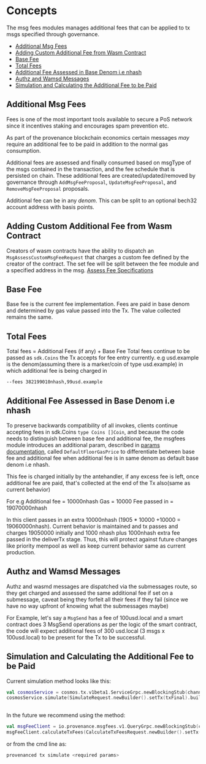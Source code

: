<!--
order: 1
-->

# Concepts
The msg fees modules manages additional fees that can be applied to tx msgs specified through governance.

<!-- TOC -->
  - [Additional Msg Fees](#additional-msg-fees)
  - [Adding Custom Additional Fee from Wasm Contract](#adding-custom-additional-fee-from-wasm-contract)
  - [Base Fee](#base-fee)
  - [Total Fees](#total-fees)
  - [Additional Fee Assessed in Base Denom i.e nhash](#additional-fee-assessed-in-base-denom-i-e-nhash)
  - [Authz and Wamsd Messages](#authz-and-wamsd-messages)
  - [Simulation and Calculating the Additional Fee to be Paid](#simulation-and-calculating-the-additional-fee-to-be-paid)



## Additional Msg Fees

Fees is one of the most important tools available to secure a PoS network since it incentives staking and encourages spam prevention etc.

As part of the provenance blockchain economics certain messages *may* require an additional fee to be paid in
addition to the normal gas consumption. 

Additional fees are assessed and finally consumed based on msgType of the msgs contained in the transaction,
and the fee schedule that is persisted on chain.  These additional fees are created/updated/removed by governance through `AddMsgFeeProposal`, `UpdateMsgFeeProposal`, and `RemoveMsgFeeProposal` proposals.

Additional fee can be in any *denom*.  This can be split to an optional bech32 account address with basis points.

## Adding Custom Additional Fee from Wasm Contract

Creators of wasm contracts have the ability to dispatch an `MsgAssessCustomMsgFeeRequest` that charges a custom fee
defined by the creator of the contract.  The set fee will be split between the fee module and a specified address in the 
msg.  [Assess Fee Specifications](09_messages.md)

## Base Fee

Base fee is the current fee implementation. Fees are paid in base denom and determined by gas value passed into the Tx.
The value collected remains the same.

## Total Fees

Total fees = Additional Fees (if any) + Base Fee
Total fees continue to be passed as `sdk.Coins` the Tx accepts for fee entry currently.
e.g usd.example is the denom(assuming there is a marker/coin of type usd.example) in which additional fee is being charged in
```bash
--fees 382199010nhash,99usd.example 
```

## Additional Fee Assessed in Base Denom i.e nhash

To preserve backwards compatibility of all invokes, clients continue accepting fees in sdk.Coins `type Coins []Coin`, and because the code needs to distinguish between base fee and additional fee, the msgfees module introduces an additional param, described in [params documentation](06_params.md), called `DefaultFloorGasPrice` to differentiate between base fee and additional fee when additional fee is in same denom as default base denom i.e nhash.

This fee is charged initially by the antehandler, if any excess fee is left, once additional fee are paid, that's collected
at the end of the Tx also(same as current behavior)

For e.g
Additional fee = 10000nhash
Gas = 10000
Fee passed in = 19070000nhash

In this client passes in an extra 10000nhash (1905 * 10000 +10000 = 19060000nhash).
Current behavior is maintained and tx passes and charges 19050000 initially and 1000 nhash plus 1000nhash extra fee passed in the deliverTx stage.
Thus, this will protect against future changes like priority mempool as well as keep current behavior same as current production. 

## Authz and Wamsd Messages

Authz and wasmd messages are dispatched via the submessages route, so they get charged and assessed the same additional
fee if set on a submessage, caveat being they forfeit all their fees if they fail (since we have no way upfront of knowing what 
the submessages maybe)

For Example, let's say a `MsgSend` has a fee of 100usd.local and a smart contract does 3 MsgSend operations as per the logic of the smart contract, the code will expect additional fees of 300 usd.local (3 msgs x 100usd.local) to be present for the Tx to be successful.

## Simulation and Calculating the Additional Fee to be Paid

Current simulation method looks like this:  
```kotlin
val cosmosService = cosmos.tx.v1beta1.ServiceGrpc.newBlockingStub(channel)
cosmosService.simulate(SimulateRequest.newBuilder().setTx(txFinal).build()).gasInfo.gasUsed
            
```

In the future we recommend using the method: 
```kotlin
val msgFeeClient = io.provenance.msgfees.v1.QueryGrpc.newBlockingStub(channel)
msgFeeClient.calculateTxFees(CalculateTxFeesRequest.newBuilder().setTx(txFinal).build())

```

or from the cmd line as:

```bash
provenanced tx simulate <required params>
```
